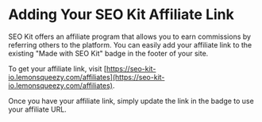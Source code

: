 # Adding Your SEO Kit Affiliate Link

SEO Kit offers an affiliate program that allows you to earn commissions by referring others to the platform. You can easily add your affiliate link to the existing "Made with SEO Kit" badge in the footer of your site.

To get your affiliate link, visit [https://seo-kit-io.lemonsqueezy.com/affiliates](https://seo-kit-io.lemonsqueezy.com/affiliates).

Once you have your affiliate link, simply update the link in the badge to use your affiliate URL.
